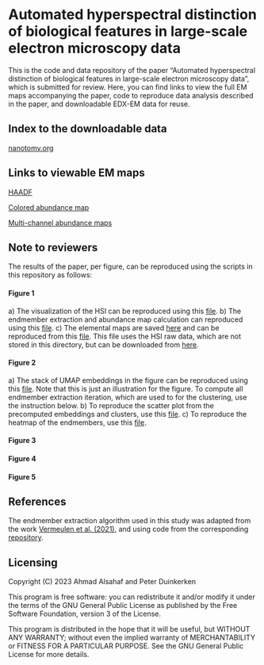 # Automated hyperspectral distinction of biological features in large-scale electron microscopy data
This is the code and data repository of the paper “Automated hyperspectral distinction of biological features in large-scale electron microscopy data”, which is submitted for review. Here, you can find links to view the full EM maps accompanying the paper, code to reproduce data analysis described in the paper, and downloadable EDX-EM data for reuse.

Index to the downloadable data
---------
[nanotomy.org](http://www.nanotomy.org/PW/temp03/Duinkerken2023SUB/index.html)

Links to viewable EM maps
---------
[HAADF](http://www.nanotomy.org/avivator/?image_url=http://www.nanotomy.org/PW/temp03/Duinkerken2023SUB/figures/fig2/HAADF.ome.tiff)

[Colored abundance map](http://www.nanotomy.org/avivator/?image_url=http://www.nanotomy.org/PW/temp03/Duinkerken2023SUB/figures/fig2/Multicolor.ome.tiff)

[Multi-channel abundance maps](http://www.nanotomy.org/avivator/?image_url=http://www.nanotomy.org/PW/temp03/Duinkerken2023SUB/figures/fig2/abundance_maps.ome.tiff)

Note to reviewers
---------
The results of the paper, per figure, can be reproduced using the scripts in this repository as follows:
#### Figure 1
a) The visualization of the HSI can be reproduced using this [file](https://github.com/amjams/Identify/blob/main/scripts/data_visualization/Figure_1A_HSI.ipynb).
b) The endmember extraction and abundance map calculation can reproduced using this [file](https://github.com/amjams/Identify/blob/main/scripts/data_visualization/Figure_1B%2BC_UMAP%2BAbundanceMaps.ipynb).
c) The elemental maps are saved [here](https://github.com/amjams/Identify/tree/main/secondary_data/Figure1_elementmaps) and can be reproduced from this [file](https://github.com/amjams/Identify/blob/main/scripts/data_visualization/Figure_1C_ElementMaps.ipynb). This file uses the HSI raw data, which are not stored in this directory, but can be downloaded from [here](http://www.nanotomy.org/PW/temp03/Duinkerken2023SUB/index.html).
#### Figure 2
a) The stack of UMAP embeddings in the figure can be reproduced using this [file](https://github.com/amjams/Identify/blob/main/scripts/data_visualization/Figure_2A_IterativeEmbeddings.ipynb). Note that this is just an illustration for the figure. To compute all endmember extraction iteration, which are used to for the clustering, use the instruction below.
b) To reproduce the scatter plot from the precomputed embeddings and clusters, use this [file](https://github.com/amjams/Identify/blob/main/scripts/data_visualization/Figure_2A_Clustering.ipynb).
c) To reproduce the heatmap of the endmembers, use this [file](https://github.com/amjams/Identify/blob/main/scripts/data_visualization/Figure_2C_HeatMap.ipynb).
#### Figure 3
#### Figure 4
#### Figure 5

References
---------
The endmember extraction algorithm used in this study was adapted from the work [Vermeulen et al. (2021)](https://www.sciencedirect.com/science/article/abs/pii/S1386142521001232), and using code from the corresponding [repository](https://github.com/NU-ACCESS/UMAP).

Licensing
---------

Copyright (C) 2023 Ahmad Alsahaf and Peter Duinkerken

This program is free software: you can redistribute it and/or modify it under the terms of the GNU General Public License as published by the Free Software Foundation, version 3 of the License.

This program is distributed in the hope that it will be useful, but WITHOUT ANY WARRANTY; without even the implied warranty of MERCHANTABILITY or FITNESS FOR A PARTICULAR PURPOSE. See the GNU General Public License for more details.
